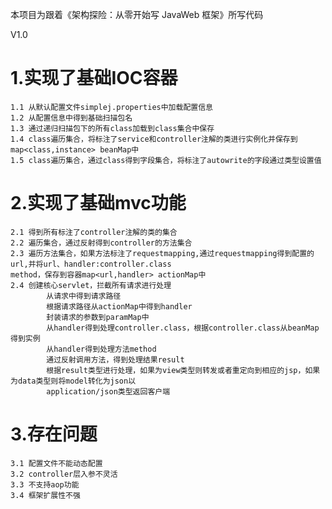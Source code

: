 本项目为跟着《架构探险：从零开始写 JavaWeb 框架》所写代码

V1.0
# 1.实现了基础IOC容器
    1.1 从默认配置文件simplej.properties中加载配置信息
    1.2 从配置信息中得到基础扫描包名
    1.3 通过递归扫描包下的所有class加载到class集合中保存
    1.4 class遍历集合，将标注了service和controller注解的类进行实例化并保存到map<class,instance> beanMap中
    1.5 class遍历集合，通过class得到字段集合，将标注了autowrite的字段通过类型设置值
    
# 2.实现了基础mvc功能
    2.1 得到所有标注了controller注解的类的集合
    2.2 遍历集合，通过反射得到controller的方法集合
    2.3 遍历方法集合，如果方法标注了requestmapping,通过requestmapping得到配置的url,并将url、handler:controller.class 
    method，保存到容器map<url,handler> actionMap中
    2.4 创建核心servlet，拦截所有请求进行处理
            从请求中得到请求路径
            根据请求路径从actionMap中得到handler
            封装请求的参数到paramMap中
            从handler得到处理controller.class，根据controller.class从beanMap得到实例
            从handler得到处理方法method
            通过反射调用方法，得到处理结果result
            根据result类型进行处理，如果为view类型则转发或者重定向到相应的jsp，如果为data类型则将model转化为json以
            application/json类型返回客户端

# 3.存在问题
    3.1 配置文件不能动态配置
    3.2 controller层入参不灵活
    3.3 不支持aop功能
    3.4 框架扩展性不强